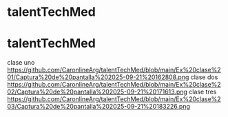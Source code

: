 ﻿# talentTechMed
# talentTechMed
clase uno
https://github.com/CaronlineArg/talentTechMed/blob/main/Ex%20clase%201/Captura%20de%20pantalla%202025-09-21%20162808.png
clase dos
https://github.com/CaronlineArg/talentTechMed/blob/main/Ex%20clase%202/Captura%20de%20pantalla%202025-09-21%20171613.png
clase tres
https://github.com/CaronlineArg/talentTechMed/blob/main/Ex%20clase%203/Captura%20de%20pantalla%202025-09-21%20183226.png
